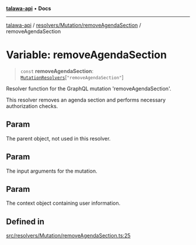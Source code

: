 [**talawa-api**](../../../../README.md) • **Docs**

***

[talawa-api](../../../../modules.md) / [resolvers/Mutation/removeAgendaSection](../README.md) / removeAgendaSection

# Variable: removeAgendaSection

> `const` **removeAgendaSection**: [`MutationResolvers`](../../../../types/generatedGraphQLTypes/type-aliases/MutationResolvers.md)\[`"removeAgendaSection"`\]

Resolver function for the GraphQL mutation 'removeAgendaSection'.

This resolver removes an agenda section and performs necessary authorization checks.

## Param

The parent object, not used in this resolver.

## Param

The input arguments for the mutation.

## Param

The context object containing user information.

## Defined in

[src/resolvers/Mutation/removeAgendaSection.ts:25](https://github.com/PalisadoesFoundation/talawa-api/blob/fe65d855b3d1e3e4af621340e7e8bfa0325634c1/src/resolvers/Mutation/removeAgendaSection.ts#L25)
